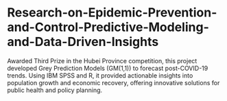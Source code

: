 # Research-on-Epidemic-Prevention-and-Control-Predictive-Modeling-and-Data-Driven-Insights
Awarded Third Prize in the Hubei Province competition, this project developed Grey Prediction Models (GM(1,1)) to forecast post-COVID-19 trends. Using IBM SPSS and R, it provided actionable insights into population growth and economic recovery, offering innovative solutions for public health and policy planning.
